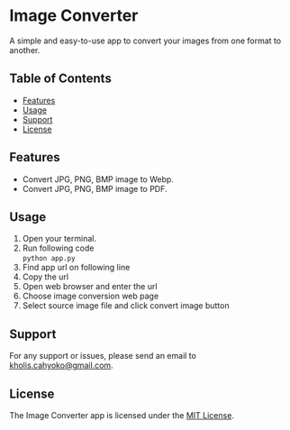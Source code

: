 # Image Converter

A simple and easy-to-use app to convert your images from one format to another.

## Table of Contents

- [Features](#features)
- [Usage](#usage)
- [Support](#support)
- [License](#license)

## Features

- Convert JPG, PNG, BMP image to Webp.
- Convert JPG, PNG, BMP image to PDF.

## Usage

1. Open your terminal.
2. Run following code<br>`python app.py`
3. Find app url on following line
4. Copy the url
5. Open web browser and enter the url
6. Choose image conversion web page
7. Select source image file and click convert image button

## Support

For any support or issues, please send an email to [kholis.cahyoko@gmail.com](mailto:kholis.cahyoko@gmail.com).

## License

The Image Converter app is licensed under the [MIT License](LICENSE).
